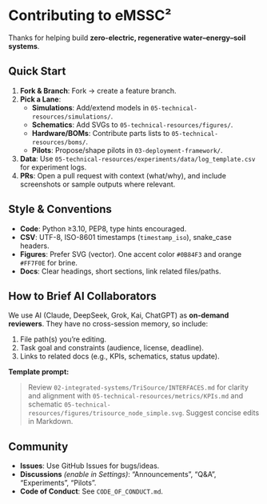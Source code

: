 # Contributing to eMSSC²

Thanks for helping build **zero-electric, regenerative water–energy–soil systems**.

## Quick Start
1. **Fork & Branch**: Fork → create a feature branch.
2. **Pick a Lane**:
   - **Simulations**: Add/extend models in `05-technical-resources/simulations/`.
   - **Schematics**: Add SVGs to `05-technical-resources/figures/`.
   - **Hardware/BOMs**: Contribute parts lists to `05-technical-resources/boms/`.
   - **Pilots**: Propose/shape pilots in `03-deployment-framework/`.
3. **Data**: Use `05-technical-resources/experiments/data/log_template.csv` for experiment logs.
4. **PRs**: Open a pull request with context (what/why), and include screenshots or sample outputs where relevant.

## Style & Conventions
- **Code**: Python ≥3.10, PEP8, type hints encouraged.
- **CSV**: UTF-8, ISO-8601 timestamps (`timestamp_iso`), snake_case headers.
- **Figures**: Prefer SVG (vector). One accent color `#0B84F3` and orange `#FF7F0E` for brine.
- **Docs**: Clear headings, short sections, link related files/paths.

## How to Brief AI Collaborators
We use AI (Claude, DeepSeek, Grok, Kai, ChatGPT) as **on-demand reviewers**. They have no cross-session memory, so include:
1. File path(s) you’re editing.
2. Task goal and constraints (audience, license, deadline).
3. Links to related docs (e.g., KPIs, schematics, status update).

**Template prompt:**
> Review `02-integrated-systems/TriSource/INTERFACES.md` for clarity and alignment with `05-technical-resources/metrics/KPIs.md` and schematic `05-technical-resources/figures/trisource_node_simple.svg`. Suggest concise edits in Markdown.

## Community
- **Issues**: Use GitHub Issues for bugs/ideas.
- **Discussions** *(enable in Settings)*: “Announcements”, “Q&A”, “Experiments”, “Pilots”.
- **Code of Conduct**: See `CODE_OF_CONDUCT.md`.
